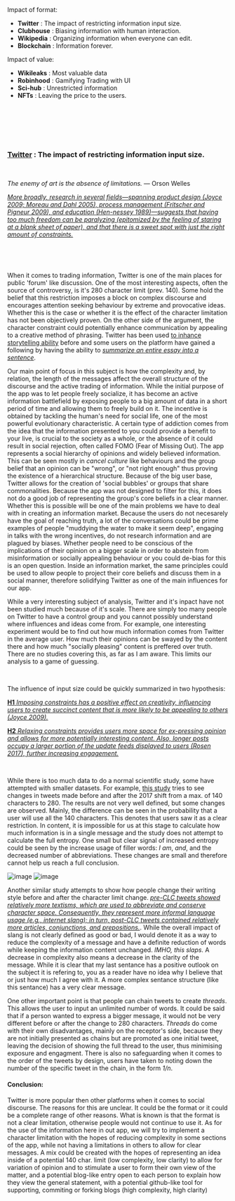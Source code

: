 &nbsp;

Impact of format:
* __Twitter__ : The impact of restricting information input size.
* __Clubhouse__ : Biasing information with human interaction.
* __Wikipedia__ : Organizing information when everyone can edit.
* __Blockchain__ : Information forever.

Impact of value:
* __Wikileaks__ : Most valuable data
* __Robinhood__ : Gamifying Trading with UI
* __Sci-hub__ : Unrestricted information
* __NFTs__ : Leaving the price to the users.

&nbsp;

&nbsp;

&nbsp;


### [__Twitter__](https://twitter.com) : The impact of restricting information input size.

&nbsp;

_The enemy of art is the absence of limitations._ — Orson Welles 


[_More broadly, research in several fields—spanning product design (Joyce 2009; Moreau and Dahl 2005), process management (Fritscher and Pigneur 2009), and education (Hen-nessey 1989)—suggests that having too much freedom can be paralyzing (epitomized by the feeling of staring at a blank sheet of paper), and that there is a sweet spot with just the right amount of constraints._](https://ojs.aaai.org/index.php/ICWSM/article/view/15079/14929)

&nbsp;

&nbsp;

When it comes to trading information, Twitter is one of the main places for public 'forum' like discussion. One of the most interesting aspects, often the source of controversy, is it's 280 character limit (prev. 140). Some hold the belief that this restriction imposes a block on complex discourse and encourages attention seeking behaviour by extreme and provocative ideas. Whether this is the case or whether it is the effect of the character limitation has not been objectively proven. On the other side of the argument, the character constraint could potentially enhance communication by appealing to a creative method of phrasing. Twitter has been used [to inhance storytelling ability](https://www.tandfonline.com/doi/abs/10.1080/14790726.2015.1127975) before and some users on the platform have gained a following by having the ability to [_summarize an entire essay into a sentence_](https://twitter.com/naval).

Our main point of focus in this subject is how the complexity and, by relation, the length of the messages affect the overall structure of the discourse and the active trading of information. While the initial purpose of the app was to let people freely socialize, it has become an active information battlefield  by exposing people to a big amount of data in a short period of time and allowing them to freely build on it. The incentive is obtained by tackling the human's need for social life, one of the most powerful evolutionary characteristic. A certain type of addiction comes from the idea that the information presented to you could provide a benefit to your live, is crucial to the society as a whole, or the absence of it could result in social rejection, often called FOMO (Fear of Missing Out). The app represents a social hierarchy of opinions and widely believed information. This can be seen mostly in _cancel culture_ like behaviours and the group belief that an opinion can be "wrong", or "not right enough" thus proving the existence of a hierarchical structure. Because of the big user base, Twitter allows for the creation of 'social bubbles' or groups that share commonalities. Because the app was not designed to filter for this, it does not do a good job of representing the group's core beliefs in a clear manner. Whether this is possible will be one of the main problems we have to deal with in creating an information market. Because the users do not necesarely have the goal of reaching truth, a lot of the conversations could be prime examples of people "muddying the water to make it seem deep", engaging in talks with the wrong incentives, do not research information and are plagued by biases. Whether people need to be conscious of the implications of their opinion on a bigger scale in order to abstein from misinformation or socially appealing behaviour or you could de-bias for this is an open question. Inside an information market, the same principles could be used to allow people to project their core beliefs and discuss them in a social manner, therefore solidifying Twitter as one of the main influences for our app.

While a very interesting subject of analysis, Twitter and it's inpact have not been studied much because of it's scale. There are simply too many people on Twitter to have a control group and you cannot possibly understand where influences and ideas come from. For example, one interesting experiment would be to find out how much information comes from Twitter in the average user. How much their opinions can be swayed by the content there and how much "socially pleasing" content is preffered over truth. There are no studies covering this, as far as I am aware. This limits our analysis to a game of guessing.

&nbsp;

The influence of input size could be quickly summarized in two hypothesis:


[__H1__ _Imposing constraints has a positive effect on creativity, influencing users to create succinct content that is more likely to be appealing to others (Joyce 2009)._](https://ojs.aaai.org/index.php/ICWSM/article/view/15079/14929)


[__H2__ _Relaxing constraints provides users more space for ex-pressing opinion and allows for more potentially interesting content. Also, longer posts occupy a larger portion of the update feeds displayed to users (Rosen 2017), further increasing engagement._](https://ojs.aaai.org/index.php/ICWSM/article/view/15079/14929)

&nbsp;

While there is too much data to do a normal scientific study, some have attempted with smaller datasets. For example, [this study](https://ojs.aaai.org/index.php/ICWSM/article/view/15079/14929) tries to see changes in tweets made before and after the 2017 shift from a max. of 140 characters to 280. The results are not very well defined, but some changes are observed. Mainly, the difference can be seen in the probability that a user will use all the 140 characters. This denotes that users saw it as a clear restriction. In content, it is impossible for us at this stage to calculate how much information is in a single message and the study does not attempt to calculate the full entropy. One small but clear signal of increased entropy could be seen by the increase usage of filler words: _I am_, _and_, and the decreased number of abbreviations. These changes are small and therefore cannot help us reach a full conclusion. 

![image](https://user-images.githubusercontent.com/58654842/138973766-a34a6d74-7b04-4e70-b69c-14ff9116933a.png)
![image](https://user-images.githubusercontent.com/58654842/138973509-2d6a3145-b0f3-4086-bb50-564e6401c7a5.png)

Another similar study attempts to show how people change their writing style before and after the character limit change. [_pre-CLC tweets showed relatively more textisms, which are used to abbreviate and conserve character space. Consequently, they represent more informal language usage (e.g., internet slang); in turn, post-CLC tweets contained relatively more articles, conjunctions, and prepositions._](https://www.nature.com/articles/s41599-019-0280-3). While the overall impact of slang is not clearly defined as good or bad, I would denote it as a way to reduce the complexity of a message and have a definite reduction of words while keeping the information content unchanged. _IMHO, this slaps._ A decrease in complexity also means a decrease in the clarity of the message. While it is clear that my last sentance has a positive outlook on the subject it is refering to, you as a reader have no idea why I believe that or just how much I agree with it. A more complex sentance structure (like this sentance) has a very clear message.

One other important point is that people can chain tweets to create _threads_. This allows the user to input an unlimited number of words. It could be said that if a person wanted to express a bigger message, it would not be very different before or after the change to 280 characters. _Threads_ do come with their own disadvantages, mainly on the receptor's side, because they are not initially presented as chains but are promoted as one initial tweet, leaving the decision of showing the full thread to the user, thus minimising exposure and engagment. There is also no safeguarding when it comes to the order of the tweets by design, users have taken to noting down the number of the specific tweet in the chain, in the form _1/n_. 


#### Conclusion:
Twitter is more popular then other platforms when it comes to social discourse. The reasons for this are unclear. It could be the format or it could be a complete range of other reasons. What is known is that the format is not a clear limitation, otherwise people would not continue to use it. As for the use of the information here in out app, we will try to implement a character limitation with the hopes of reducing complexity in some sections of the app, while not having a limitations in others to allow for clear messages. A mix could be created with the hopes of representing an idea inside of a potential 140 char. limit (low complexity, low clarity) to allow for variation of opinion and to stimulate a user to form their own view of the matter, and a potential blog-like entry open to each person to explain how they view the general statement, with a potential github-like tool for supporting, commiting or forking blogs (high complexity, high clarity) 





